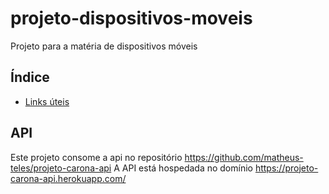 # projeto-dispositivos-moveis
Projeto para a matéria de dispositivos móveis


## Índice

* [Links úteis](links-uteis.md)

## API
Este projeto consome a api no repositório https://github.com/matheus-teles/projeto-carona-api
A API está hospedada no domínio https://projeto-carona-api.herokuapp.com/
 
